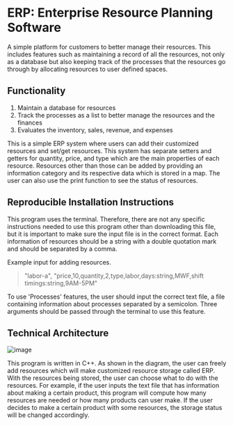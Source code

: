 # ERP: Enterprise Resource Planning Software

A simple platform for customers to better manage their resources. This includes features such as maintaining a record of all the resources, not only as a database but also keeping track of the processes that the resources go through by allocating resources to user defined spaces.

## Functionality

1. Maintain a database for resources
2. Track the processes as a list to better manage the resources and the finances
3. Evaluates the inventory, sales, revenue, and expenses

This is a simple ERP system where users can add their customized resources and set/get resources. This system has separate setters and getters for quantity, price, and type which are the main properties of each resource. Resources other than those can be added by providing an information category and its respective data which is stored in a map. The user can also use the print function to see the status of resources.

## Reproducible Installation Instructions

This program uses the terminal. Therefore, there are not any specific instructions needed to use this program other than downloading this file, but it is important to make sure the input file is in the correct format. Each information of resources should be a string with a double quotation mark and should be separated by a comma.

Example input for adding resources.

> "labor-a", "price,10,quantity,2,type,labor,days:string,MWF,shift timings:string,9AM-5PM"

To use 'Processes' features, the user should input the correct text file, a file containing information about processes separated by a semicolon. Three arguments should be passed through the terminal to use this feature.

## Technical Architecture

![image](https://user-images.githubusercontent.com/80299116/166295586-9becdcb2-377f-416c-b0f7-cc4fe6006823.png)

This program is written in C++. As shown in the diagram, the user can freely add resources which will make customized resource storage called ERP. With the resources being stored, the user can choose what to do with the resources. For example, if the user inputs the text file that has information about making a certain product, this program will compute how many resources are needed or how many products can user make. If the user decides to make a certain product with some resources, the storage status will be changed accordingly.
